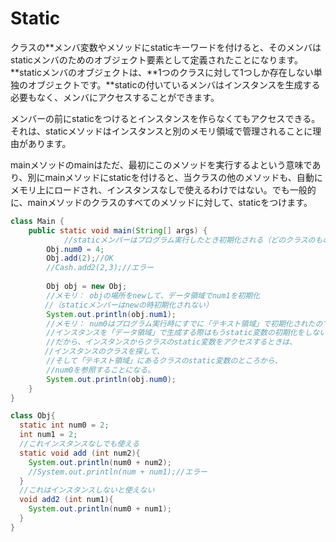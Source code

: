 # Static

 クラスの**メンバ変数やメソッドにstaticキーワードを付けると、そのメンバはstaticメンバのためのオブジェクト要素として定義されたことになります。**staticメンバのオブジェクトは、**1つのクラスに対して1つしか存在しない単独のオブジェクトです。**staticの付いているメンバはインスタンスを生成する必要もなく、メンバにアクセスすることができます。

メンバーの前にstaticをつけるとインスタンスを作らなくてもアクセスできる。それは、staticメソッドはインスタンスと別のメモリ領域で管理されることに理由があります。

mainメソッドのmainはただ、最初にこのメソッドを実行するよという意味であり、別にmainメソッドにstaticを付けると、当クラスの他のメソッドも、自動にメモリ上にロードされ、インスタンスなしで使えるわけではない。でも一般的に、mainメソッドのクラスのすべてのメソッドに対して、staticをつけます。

```java
class Main {
    public static void main(String[] args) {
  			//staticメンバーはプログラム実行したとき初期化される（どのクラスのものでも）
      	Obj.num0 = 4;
        Obj.add(2);//OK
        //Cash.add2(2,3);//エラー
      	
      	Obj obj = new Obj;
      	//メモリ： objの場所をnewして、データ領域でnum1を初期化
      　//（staticメンバーはnewの時初期化されない）
      	System.out.println(obj.num1);
      	//メモリ： num0はプログラム実行時にすでに「テキスト領域」で初期化されたので、
      	//インスタンスを「データ領域」で生成する際はもうstatic変数の初期化をしない
      	//だから、インスタンスからクラスのstatic変数をアクセスするときは、
      　//インスタンスのクラスを探して、
      	//そして「テキスト領域」にあるクラスのstatic変数のところから、
        //num0を参照することになる。
      	System.out.println(obj.num0);
    }
}

class Obj{
  static int num0 = 2;
  int num1 = 2;
  //これインスタンスなしでも使える
  static void add (int num2){
    System.out.println(num0 + num2);
    //System.out.println(num + num1);//エラー
  }
  //これはインスタンスしないと使えない
  void add2 (int num1){
    System.out.println(num0 + num1);
  }
}
```


